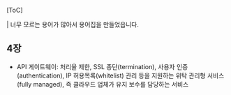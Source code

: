 [ToC]

| 너무 모르는 용어가 많아서 용어집을 만들었읍니다.


## 4장
- API 게이트웨이: 처리율 제한, SSL 종단(termination), 사용자 인증(authentication), IP 허용목록(whitelist) 관리 등을 지원하는 위탁 관리형 서비스(fully managed), 즉 클라우드 업체가 유지 보수를 담당하는 서비스